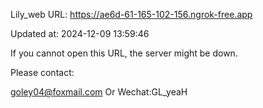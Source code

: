 Lily_web URL: https://ae6d-61-165-102-156.ngrok-free.app

Updated at: 2024-12-09 13:59:46

If you cannot open this URL, the server might be down.

Please contact: 

goley04@foxmail.com Or Wechat:GL_yeaH